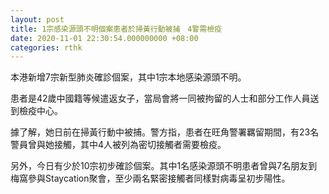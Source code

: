 ```yaml
---
layout: post
title: 1宗感染源頭不明個案患者於掃黃行動被捕　4警需檢疫
date: 2020-11-01 22:30:54.000000000 +08:00
categories: rthk
---
```


本港新增7宗新型肺炎確診個案，其中1宗本地感染源頭不明。

患者是42歲中國籍等候遣返女子，當局會將一同被拘留的人士和部分工作人員送到檢疫中心。

據了解，她日前在掃黃行動中被捕。警方指，患者在旺角警署羈留期間，有23名警員曾與她接觸，其中4人被列為密切接觸者需要檢疫。

另外，今日有少於10宗初步確診個案。其中1名感染源頭不明患者曾與7名朋友到梅窩參與Staycation聚會，至少兩名緊密接觸者同樣對病毒呈初步陽性。
